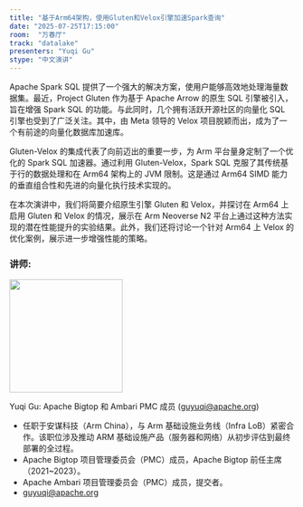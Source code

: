 ```yaml
---
title: "基于Arm64架构，使用Gluten和Velox引擎加速Spark查询"
date: "2025-07-25T17:15:00"
room:  "万春厅"
track: "datalake"
presenters: "Yuqi Gu"
stype: "中文演讲"
---
```


Apache Spark SQL 提供了一个强大的解决方案，使用户能够高效地处理海量数据集。最近，Project Gluten 作为基于 Apache Arrow 的原生 SQL 引擎被引入，旨在增强 Spark SQL 的功能。与此同时，几个拥有活跃开源社区的向量化 SQL 引擎也受到了广泛关注。其中，由 Meta 领导的 Velox 项目脱颖而出，成为了一个有前途的向量化数据库加速库。

Gluten-Velox 的集成代表了向前迈出的重要一步，为 Arm 平台量身定制了一个优化的 Spark SQL 加速器。通过利用 Gluten-Velox，Spark SQL 克服了其传统基于行的数据处理和在 Arm64 架构上的 JVM 限制。这是通过 Arm64 SIMD 能力的垂直组合性和先进的向量化执行技术实现的。

在本次演讲中，我们将简要介绍原生引擎 Gluten 和 Velox，并探讨在 Arm64 上启用 Gluten 和 Velox 的情况，展示在 Arm Neoverse N2 平台上通过这种方法实现的潜在性能提升的实验结果。此外，我们还将讨论一个针对 Arm64 上 Velox 的优化案例，展示进一步增强性能的策略。

### 讲师:

<img src="https://sessionize.com/image/c0c6-400o400o1-ssHnQc9M2G2yMbua5opioP.jpg" width="200" /><br/>

Yuqi Gu: Apache Bigtop 和 Ambari PMC 成员 (guyuqi@apache.org)

- 任职于安谋科技（Arm China），与 Arm 基础设施业务线（Infra LoB）紧密合作。该职位涉及推动 ARM 基础设施产品（服务器和网络）从初步评估到最终部署的全过程。
- Apache Bigtop 项目管理委员会（PMC）成员，Apache Bigtop 前任主席（2021~2023）。
- Apache Ambari 项目管理委员会（PMC）成员，提交者。
- guyuqi@apache.org